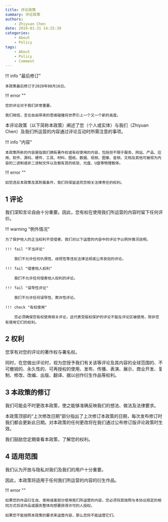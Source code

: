 ```yaml
---
title: 评论政策
summary: 评论政策
authors:
    - Zhiyuan Chen
date: 2019-01-31 14:25:39
categories:
    - About
    - Policy
tags:
    - About
    - Policy
    - Comment
---
```


!!! info "最后修订"

    本政策最后修订于2020年08月16日。

!!! error ""

    您的评论对于我们非常重要。

    我们相信，言论自由带来的思维碰撞将世界引上一个又一个新的高度。

本评论政策（以下简称本政策）阐述了您（个人或实体）与我们（Zhiyuan Chen）及我们所运营的内容通过评论互动时所需注意的事项。

!!! info "内容"

    本政策所称的内容是指我们拥有著作权或有权使用的内容，包括但不限于服务、网站、产品、应用、软件、源码、硬件、工具、材料、图纸、数据、视频、图像、音频、文档及其他可被视为内容的二进制或非二进制文件以及载有其的纸张、光盘、U盘等物理载体。

!!! error ""

    如您违反本政策及其附属条件，我们将保留追究您相关法律责任的权利。

## 1 评论

我们深知言论自由十分重要。因此，您有权在使用我们所运营的内容时留下任何评价。

!!! warning "例外情况"

    为了保护他人的正当权利不受侵害，我们对以下运营的内容中的评论予以例外情况说明。

    !!! fail "不当评论"

        我们不允许任何仇恨性、歧视性等违反法律法规或公序良俗的评论。

    !!! fail "侵害他人权利"

        我们不允许任何侵害他人权利的评论。
    
    !!! fail "误导性评论"

        我们不允许任何误导性、欺诈性评论。

    !!! check "有权使用"

        您必须确保您有权使用相关评论，这代表受版权保护的评论不能在评论区被使用，除非您有使用它们的权利。

## 2 权利

您享有对您的评论的著作权与署名权。

同时，在您做出评论时，视为您授予我们有关该等评论及其内容的全球范围的、不可撤销的、永久性的、可再授权的使用、发布、传播、表演、展示、商业开发、复制、修改、改编、出版、翻译、据以创作衍生作品等权利。

## 3 本政策的修订

我们可能会不时更改本政策，使之能够准确反映我们的想法、做法及法律要求。

本政策顶部的“上次修改日期”部分指出了上次修订本政策的日期，每次发布修订时我们都会更新此日期。对本政策的任何更改将在我们通过公布修订版评论政策时生效。

我们鼓励您定期查看本政策，了解您的权利。

## 4 适用范围

我们认为开放与隐私对我们及我们的用户十分重要。

因此，本政策将适用于任何我们所运营的内容的衍生作品。

!!! error ""

    如果您的作品衍生自、使用或者部分使用我们所运营的内容，您必须将其按照与本协议规定的相同方式将该作品或服务整体向想要获得许可的人授权。

    如果您不能按照本政策的要求来运营内容，那么您将不能运营它们。
